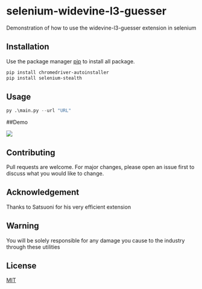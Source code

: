 # selenium-widevine-l3-guesser

Demonstration of how to use the widevine-l3-guesser extension in selenium

## Installation

Use the package manager [pip](https://pip.pypa.io/en/stable/) to install all package.

```bash
pip install chromedriver-autoinstaller
pip install selenium-stealth
```

## Usage

```python
py .\main.py --url "URL"
```

##Demo

![](https://cdn.discordapp.com/attachments/824817184135184398/871036412374417408/selenium.gif)

## Contributing
Pull requests are welcome. For major changes, please open an issue first to discuss what you would like to change.


## Acknowledgement
Thanks to Satsuoni for his very efficient extension

## Warning
You will be solely responsible for any damage you cause to the industry through these utilities

## License
[MIT](https://choosealicense.com/licenses/mit/)
